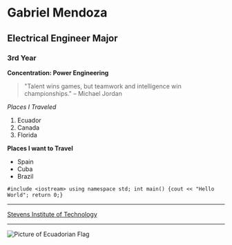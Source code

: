 # Gabriel Mendoza 
## Electrical Engineer Major  
### 3rd Year 
**Concentration: Power Engineering**


> "Talent wins games, but teamwork and intelligence win championships." – Michael Jordan

*Places I Traveled*
1. Ecuador
2. Canada
3. Florida
   
**Places I want to Travel**

- Spain
- Cuba
- Brazil 

` #include <iostream>
using namespace std;
int main()
{cout << "Hello World";
return 0;} `

---

[Stevens Institute of Technology](https://www.stevens.edu/)

---
![Picture of Ecuadorian Flag](https://www.highreshdwallpapers.com/wp-content/uploads/2014/06/HD-Ecuador-Flag-Wallpaper.jpg)
